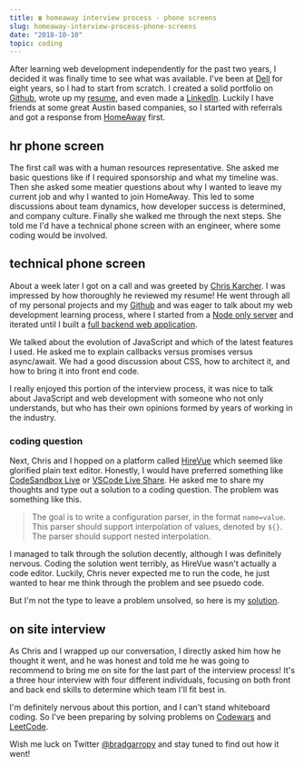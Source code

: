 ```yaml
---
title: ☎️ homeaway interview process - phone screens
slug: homeaway-interview-process-phone-screens
date: "2018-10-10"
topic: coding
---
```


After learning web development independently for the past two years, I decided it was finally time to see what was available. I've been at [Dell][dell] for eight years, so I had to start from scratch. I created a solid portfolio on [Github][github], wrote up my [resume][resume], and even made a [LinkedIn][linkedin]. Luckily I have friends at some great Austin based companies, so I started with referrals and got a response from [HomeAway][homeaway] first.

## hr phone screen

The first call was with a human resources representative. She asked me basic questions like if I required sponsorship and what my timeline was. Then she asked some meatier questions about why I wanted to leave my current job and why I wanted to join HomeAway. This led to some discussions about team dynamics, how developer success is determined, and company culture. Finally she walked me through the next steps. She told me I'd have a technical phone screen with an engineer, where some coding would be involved.

## technical phone screen

About a week later I got on a call and was greeted by [Chris Karcher][chris-karcher]. I was impressed by how thoroughly he reviewed my resume! He went through all of my personal projects and my [Github][github] and was eager to talk about my web development learning process, where I started from a [Node only server][node-server] and iterated until I built a [full backend web application][web-app].

We talked about the evolution of JavaScript and which of the latest features I used. He asked me to explain callbacks versus promises versus async/await. We had a good discussion about CSS, how to architect it, and how to bring it into front end code.

I really enjoyed this portion of the interview process, it was nice to talk about JavaScript and web development with someone who not only understands, but who has their own opinions formed by years of working in the industry.

### coding question

Next, Chris and I hopped on a platform called [HireVue][hirevue] which seemed like glorified plain text editor. Honestly, I would have preferred something like [CodeSandbox Live][codesandbox] or [VSCode Live Share][vscode]. He asked me to share my thoughts and type out a solution to a coding question. The problem was something like this.

> The goal is to write a configuration parser, in the format `name=value`.  
> This parser should support interpolation of values, denoted by `${}`.  
> The parser should support nested interpolation.

I managed to talk through the solution decently, although I was definitely nervous. Coding the solution went terribly, as HireVue wasn't actually a code editor. Luckily, Chris never expected me to run the code, he just wanted to hear me think through the problem and see psuedo code.

But I'm not the type to leave a problem unsolved, so here is my [solution][homeaway-config-parser].

## on site interview

As Chris and I wrapped up our conversation, I directly asked him how he thought it went, and he was honest and told me he was going to recommend to bring me on site for the last part of the interview process! It's a three hour interview with four different individuals, focusing on both front and back end skills to determine which team I'll fit best in.

I'm definitely nervous about this portion, and I can't stand whiteboard coding. So I've been preparing by solving problems on [Codewars][codewars] and [LeetCode][leetcode].

Wish me luck on Twitter [@bradgarropy][twitter] and stay tuned to find out how it went!

[dell]: https://www.dellemc.com/
[github]: https://github.com/bradgarropy
[resume]: https://docs.google.com/document/d/1sBVOmITw-wZqlSQHwM1cgXSexn10xcUJYx_25Zo0Xug/edit?usp=sharing
[linkedin]: https://www.linkedin.com/in/bradgarropy/
[homeaway]: https://www.homeaway.com/
[chris-karcher]: https://www.linkedin.com/in/chriskarcher/
[node-server]: https://github.com/bradgarropy/node-only-server
[web-app]: https://github.com/bradgarropy/node-express-pug-mongodb-server
[hirevue]: https://www.hirevue.com/
[codesandbox]: https://hackernoon.com/introducing-codesandbox-live-real-time-code-collaboration-in-the-browser-6d508cfc70c9
[vscode]: https://code.visualstudio.com/blogs/2017/11/15/live-share
[homeaway-config-parser]: https://github.com/bradgarropy/homeaway-config-parser
[codewars]: https://www.codewars.com/
[leetcode]: https://leetcode.com/
[twitter]: https://twitter.com/bradgarropy
